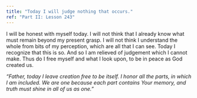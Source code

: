 ```yaml
---
title: "Today I will judge nothing that occurs."
ref: "Part II: Lesson 243"
---
```


I will be honest with myself today. I will not think that I already know
what must remain beyond my present grasp. I will not think I understand
the whole from bits of my perception, which are all that I can see.
Today I recognize that this is so. And so I am relieved of judgement
which I cannot make. Thus do I free myself and what I look upon, to be
in peace as God created us.

*“Father, today I leave creation free to be itself. I honor all the
parts, in which I am included. We are one because each part contains Your
memory, and truth must shine in all of us as one.”*

